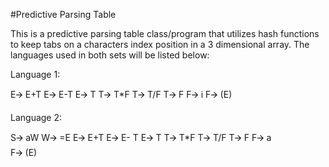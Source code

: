 #Predictive Parsing Table

This is a predictive parsing table class/program that utilizes hash functions to keep tabs on a characters index position in a 3 dimensional array.
The languages used in both sets will be listed below:

Language 1:

E🡪 E+T
E🡪 E-T
E🡪 T
T🡪 T*F
T🡪 T/F
T🡪 F
F🡪 i
F🡪 (E)

Language 2:

S🡪 aW
W🡪 =E
E🡪 E+T
E🡪 E- T 
E🡪 T
T🡪 T*F
T🡪 T/F
T🡪 F
F🡪 a    
F🡪 (E)
